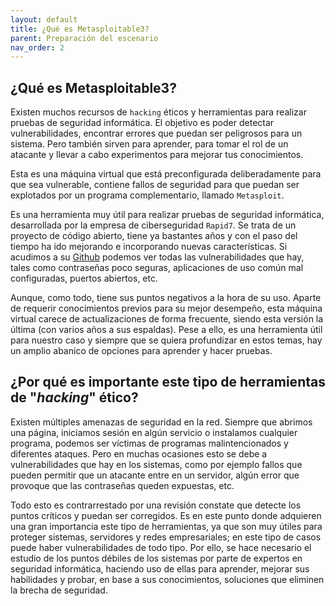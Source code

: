 ```yaml
---
layout: default
title: ¿Qué es Metasploitable3?
parent: Preparación del escenario
nav_order: 2
---
```


## ¿Qué es Metasploitable3?

Existen muchos recursos de `hacking` éticos y herramientas para realizar pruebas de seguridad informática. El objetivo es poder detectar vulnerabilidades, encontrar errores que puedan ser peligrosos para un sistema. Pero también sirven para aprender, para tomar el rol de un atacante y llevar a cabo experimentos para mejorar tus conocimientos. 

Esta es una máquina virtual que está preconfigurada deliberadamente para que sea vulnerable, contiene fallos de seguridad para que puedan ser explotados por un programa complementario, llamado `Metasploit`.

Es una herramienta muy útil para realizar pruebas de seguridad informática, desarrollada por la empresa de ciberseguridad `Rapid7`. Se trata de un proyecto de código abierto, tiene ya bastantes años y con el paso del tiempo ha ido mejorando e incorporando nuevas características. Si acudimos a su [Github](https://github.com/rapid7/metasploitable3/wiki/Vulnerabilities) podemos ver todas las vulnerabilidades que hay, tales como contraseñas poco seguras, aplicaciones de uso común mal configuradas, puertos abiertos, etc.

Aunque, como todo, tiene sus puntos negativos a la hora de su uso. Aparte de requerir conocimientos previos para su mejor desempeño, esta máquina virtual carece de actualizaciones de forma frecuente, siendo esta versión la última (con varios años a sus espaldas). Pese a ello, es una herramienta útil para nuestro caso y siempre que se quiera profundizar en estos temas, hay un amplio abanico de opciones para aprender y hacer pruebas.


## ¿Por qué es importante este tipo de herramientas de "*hacking*" ético?

Existen múltiples amenazas de seguridad en la red. Siempre que abrimos una página, iniciamos sesión en algún servicio o instalamos cualquier programa, podemos ser víctimas de programas malintencionados y diferentes ataques. Pero en muchas ocasiones esto se debe a vulnerabilidades que hay en los sistemas, como por ejemplo fallos que pueden permitir que un atacante entre en un servidor, algún error que provoque que las contraseñas queden expuestas, etc.

Todo esto es contrarrestado por una revisión constate que detecte los puntos críticos y puedan ser corregidos. Es en este punto donde adquieren una gran importancia este tipo de herramientas, ya que son muy útiles para proteger sistemas, servidores y redes empresariales; en este tipo de casos puede haber vulnerabilidades de todo tipo. Por ello, se hace necesario el estudio de los puntos débiles de los sistemas por parte de expertos en seguridad informática, haciendo uso de ellas para aprender, mejorar sus habilidades y probar, en base a sus conocimientos, soluciones que eliminen la brecha de seguridad.